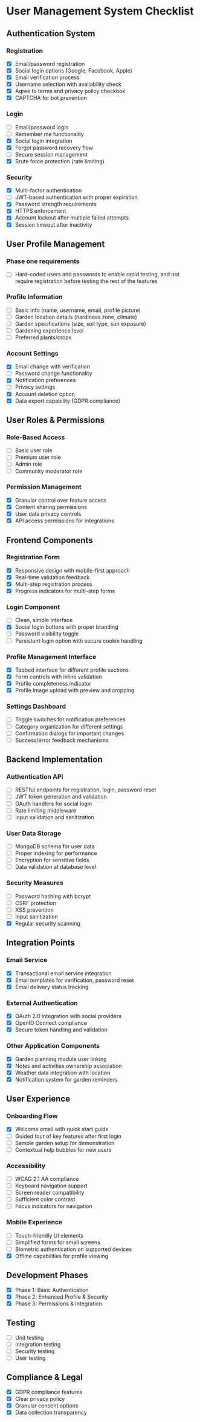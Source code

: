 # User Management System Checklist

## Authentication System

### Registration
- [x] Email/password registration
- [x] Social login options (Google, Facebook, Apple)
- [x] Email verification process
- [x] Username selection with availability check
- [x] Agree to terms and privacy policy checkbox
- [x] CAPTCHA for bot prevention

### Login
- [ ] Email/password login
- [ ] Remember me functionality
- [x] Social login integration
- [x] Forgot password recovery flow
- [ ] Secure session management
- [x] Brute force protection (rate limiting)

### Security
- [x] Multi-factor authentication
- [ ] JWT-based authentication with proper expiration
- [x] Password strength requirements
- [x] HTTPS enforcement
- [x] Account lockout after multiple failed attempts
- [x] Session timeout after inactivity

## User Profile Management

### Phase one requirements
- [ ] Hard-coded users and passwords to enable rapid testing, and not require registration before testing the rest of the features

### Profile Information
- [ ] Basic info (name, username, email, profile picture)
- [ ] Garden location details (hardiness zone, climate)
- [ ] Garden specifications (size, soil type, sun exposure)
- [ ] Gardening experience level
- [ ] Preferred plants/crops

### Account Settings
- [x] Email change with verification
- [ ] Password change functionality
- [x] Notification preferences
- [ ] Privacy settings
- [x] Account deletion option
- [x] Data export capability (GDPR compliance)

## User Roles & Permissions

### Role-Based Access
- [ ] Basic user role
- [ ] Premium user role
- [ ] Admin role
- [ ] Community moderator role

### Permission Management
- [x] Granular control over feature access
- [x] Content sharing permissions
- [x] User data privacy controls
- [x] API access permissions for integrations

## Frontend Components

### Registration Form
- [x] Responsive design with mobile-first approach
- [x] Real-time validation feedback
- [x] Multi-step registration process
- [x] Progress indicators for multi-step forms

### Login Component
- [ ] Clean, simple interface
- [x] Social login buttons with proper branding
- [ ] Password visibility toggle
- [ ] Persistent login option with secure cookie handling

### Profile Management Interface
- [x] Tabbed interface for different profile sections
- [x] Form controls with inline validation
- [x] Profile completeness indicator
- [x] Profile image upload with preview and cropping

### Settings Dashboard
- [ ] Toggle switches for notification preferences
- [ ] Category organization for different settings
- [ ] Confirmation dialogs for important changes
- [ ] Success/error feedback mechanisms

## Backend Implementation

### Authentication API
- [ ] RESTful endpoints for registration, login, password reset
- [ ] JWT token generation and validation
- [ ] OAuth handlers for social login
- [ ] Rate limiting middleware
- [ ] Input validation and sanitization

### User Data Storage
- [ ] MongoDB schema for user data
- [ ] Proper indexing for performance
- [ ] Encryption for sensitive fields
- [ ] Data validation at database level

### Security Measures
- [ ] Password hashing with bcrypt
- [ ] CSRF protection
- [ ] XSS prevention
- [ ] Input sanitization
- [x] Regular security scanning

## Integration Points

### Email Service
- [x] Transactional email service integration
- [x] Email templates for verification, password reset
- [x] Email delivery status tracking

### External Authentication
- [x] OAuth 2.0 integration with social providers
- [x] OpenID Connect compliance
- [x] Secure token handling and validation

### Other Application Components
- [x] Garden planning module user linking
- [x] Notes and activities ownership association
- [x] Weather data integration with location
- [x] Notification system for garden reminders

## User Experience

### Onboarding Flow
- [x] Welcome email with quick start guide
- [ ] Guided tour of key features after first login
- [ ] Sample garden setup for demonstration
- [ ] Contextual help bubbles for new users

### Accessibility
- [ ] WCAG 2.1 AA compliance
- [ ] Keyboard navigation support
- [ ] Screen reader compatibility
- [ ] Sufficient color contrast
- [ ] Focus indicators for navigation

### Mobile Experience
- [ ] Touch-friendly UI elements
- [ ] Simplified forms for small screens
- [ ] Biometric authentication on supported devices
- [x] Offline capabilities for profile viewing

## Development Phases
- [x] Phase 1: Basic Authentication
- [x] Phase 2: Enhanced Profile & Security
- [x] Phase 3: Permissions & Integration

## Testing
- [ ] Unit testing
- [ ] Integration testing
- [ ] Security testing
- [ ] User testing

## Compliance & Legal
- [x] GDPR compliance features
- [x] Clear privacy policy
- [x] Granular consent options
- [x] Data collection transparency 